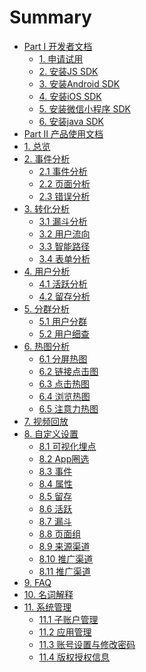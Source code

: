 # Summary

* [Part I 开发者文档]()
    * [1. 申请试用](开发者文档/申请试用.md)
    * [2. 安装JS SDK](开发者文档/安装JSSDK.md)
    * [3. 安装Android SDK](开发者文档/安装AndroidSDK.md)
    * [4. 安装iOS SDK](开发者文档/安装iOSSDK.md)
    * [5. 安装微信小程序 SDK](开发者文档/安装微信小程序SDK.md)
    * [6. 安装java SDK](开发者文档/安装javaSDK.md)
* [Part Ⅱ 产品使用文档]()
* [1. 总览](Dashboard总览/Dashboard.md)
* [2. 事件分析]()
    * [2.1 事件分析](事件分析.md)
    * [2.2 页面分析](行为分析/页面分析.md)
    * [2.3 错误分析](错误分析.md)
* [3. 转化分析]()
    * [3.1 漏斗分析](转化分析/漏斗分析.md)
    * [3.2 用户流向](转化分析/用户流向.md)
    * [3.3 智能路径](转化分析/智能路径.md)
    * [3.4 表单分析](行为分析/表单分析.md)
* [4. 用户分析]()
    * [4.1 活跃分析](用户分析/活跃分析.md)
    * [4.2 留存分析](用户分析/留存分析.md)
* [5. 分群分析]()
    * [5.1 用户分群](用户分析/用户分群.md)
    * [5.2 用户细查](用户分析/用户细查.md)
* [6. 热图分析]()
    * [6.1 分屏热图](行为分析/分屏热图.md)
    * [6.2 链接点击图](行为分析/链接点击图.md)    
    * [6.3 点击热图](行为分析/点击热图.md)
    * [6.4 浏览热图](行为分析/浏览热图.md)
    * [6.5 注意力热图](行为分析/注意力热图.md)
* [7. 视频回放](视频回放.md)
* [8. 自定义设置]()
    * [8.1 可视化埋点](自定义设置/可视化埋点.md)
    * [8.2 App圈选](自定义设置/App圈选.md)
    * [8.3 事件](自定义设置/自定义事件.md)
    * [8.4 属性](自定义设置/自定义属性.md)
    * [8.5 留存](自定义设置/自定义留存.md)
    * [8.6 活跃](自定义设置/自定义活跃.md)
    * [8.7 漏斗](自定义设置/自定义漏斗.md)
    * [8.8 页面组](自定义设置/页面组.md)
    * [8.9 来源渠道](自定义设置/来源渠道.md)
    * [8.10 推广渠道](自定义设置/推广管理.md)
    * [8.11 推广渠道](自定义设置/视频录制.md)
* [9. FAQ](FAQ.md)
* [10. 名词解释](名词解释.md)
* [11. 系统管理]()
    * [11.1 子账户管理](系统管理/子账户管理.md)
    * [11.2 应用管理](系统管理/应用管理.md)
    * [11.3 账号设置与修改密码](系统管理/账号设置与修改密码.md)
    * [11.4 版权授权信息](系统管理/版权授权信息.md)
    
  

 
    

